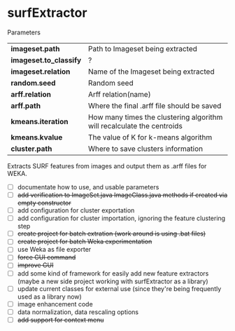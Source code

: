 surfExtractor
=============

Parameters
<table>
<tbody>
<tr><td><b>imageset.path</b></td><td>Path to Imageset being extracted</td></tr>
<tr><td><b>imageset.to_classify</b></td><td>?</td></tr>
<tr><td><b>imageset.relation</b></td><td>Name of the Imageset being extracted</td></tr>
<tr><td><b>random.seed</b></td><td>Random seed</td></tr>
<tr><td><b>arff.relation</b></td><td>Arff relation(name)</td></tr>
<tr><td><b>arff.path</b></td><td>Where the final .arff file should be saved</td></tr>
<tr><td><b>kmeans.iteration</b></td><td>How many times the clustering algorithm will recalculate the centroids</td></tr>
<tr><td><b>kmeans.kvalue</b></td><td>The value of K for k-means algorithm</td></tr>
<tr><td><b>cluster.path</b></td><td>Where to save clusters information</td></tr>
</tbody>
</table>

Extracts SURF features from images and output them as .arff files for WEKA.

- [ ] documentate how to use, and usable parameters
- [ ] ~~add verification to ImageSet.java ImageClass.java methods if created via empty constructor~~
- [ ] add configuration for cluster exportation
- [ ] add configuration for cluster importation, ignoring the feature clustering step
- [ ] ~~create project for batch extration (work around is using .bat files)~~
- [ ] ~~create project for batch Weka experimentation~~
- [ ] use Weka as file exporter
- [ ] ~~force GUI command~~
- [ ] ~~improve GUI~~
- [ ] add some kind of framework for easily add new feature extractors (maybe a new side project working with surfExtractor as a library)
- [ ] update current classes for external use (since they're being frequently used as a library now)
- [ ] image enhancement code
- [ ] data normalization, data rescaling options
- [ ] ~~add support for context menu~~
